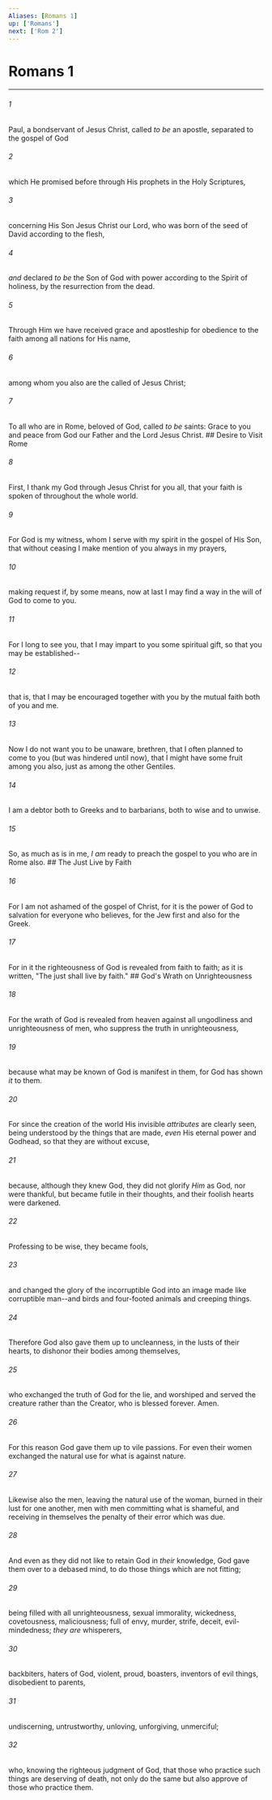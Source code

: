 ```yaml
---
Aliases: [Romans 1]
up: ['Romans']
next: ['Rom 2']
---
```

# Romans 1

***


###### 1 
Paul, a bondservant of Jesus Christ, called _to be_ an apostle, separated to the gospel of God 

###### 2 
which He promised before through His prophets in the Holy Scriptures, 

###### 3 
concerning His Son Jesus Christ our Lord, who was born of the seed of David according to the flesh, 

###### 4 
_and_ declared _to be_ the Son of God with power according to the Spirit of holiness, by the resurrection from the dead. 

###### 5 
Through Him we have received grace and apostleship for obedience to the faith among all nations for His name, 

###### 6 
among whom you also are the called of Jesus Christ; 

###### 7 
To all who are in Rome, beloved of God, called _to be_ saints: Grace to you and peace from God our Father and the Lord Jesus Christ. ## Desire to Visit Rome 

###### 8 
First, I thank my God through Jesus Christ for you all, that your faith is spoken of throughout the whole world. 

###### 9 
For God is my witness, whom I serve with my spirit in the gospel of His Son, that without ceasing I make mention of you always in my prayers, 

###### 10 
making request if, by some means, now at last I may find a way in the will of God to come to you. 

###### 11 
For I long to see you, that I may impart to you some spiritual gift, so that you may be established-- 

###### 12 
that is, that I may be encouraged together with you by the mutual faith both of you and me. 

###### 13 
Now I do not want you to be unaware, brethren, that I often planned to come to you (but was hindered until now), that I might have some fruit among you also, just as among the other Gentiles. 

###### 14 
I am a debtor both to Greeks and to barbarians, both to wise and to unwise. 

###### 15 
So, as much as is in me, _I am_ ready to preach the gospel to you who are in Rome also. ## The Just Live by Faith 

###### 16 
For I am not ashamed of the gospel of Christ, for it is the power of God to salvation for everyone who believes, for the Jew first and also for the Greek. 

###### 17 
For in it the righteousness of God is revealed from faith to faith; as it is written, "The just shall live by faith." ## God's Wrath on Unrighteousness 

###### 18 
For the wrath of God is revealed from heaven against all ungodliness and unrighteousness of men, who suppress the truth in unrighteousness, 

###### 19 
because what may be known of God is manifest in them, for God has shown _it_ to them. 

###### 20 
For since the creation of the world His invisible _attributes_ are clearly seen, being understood by the things that are made, _even_ His eternal power and Godhead, so that they are without excuse, 

###### 21 
because, although they knew God, they did not glorify _Him_ as God, nor were thankful, but became futile in their thoughts, and their foolish hearts were darkened. 

###### 22 
Professing to be wise, they became fools, 

###### 23 
and changed the glory of the incorruptible God into an image made like corruptible man--and birds and four-footed animals and creeping things. 

###### 24 
Therefore God also gave them up to uncleanness, in the lusts of their hearts, to dishonor their bodies among themselves, 

###### 25 
who exchanged the truth of God for the lie, and worshiped and served the creature rather than the Creator, who is blessed forever. Amen. 

###### 26 
For this reason God gave them up to vile passions. For even their women exchanged the natural use for what is against nature. 

###### 27 
Likewise also the men, leaving the natural use of the woman, burned in their lust for one another, men with men committing what is shameful, and receiving in themselves the penalty of their error which was due. 

###### 28 
And even as they did not like to retain God in _their_ knowledge, God gave them over to a debased mind, to do those things which are not fitting; 

###### 29 
being filled with all unrighteousness, sexual immorality, wickedness, covetousness, maliciousness; full of envy, murder, strife, deceit, evil-mindedness; _they are_ whisperers, 

###### 30 
backbiters, haters of God, violent, proud, boasters, inventors of evil things, disobedient to parents, 

###### 31 
undiscerning, untrustworthy, unloving, unforgiving, unmerciful; 

###### 32 
who, knowing the righteous judgment of God, that those who practice such things are deserving of death, not only do the same but also approve of those who practice them.
